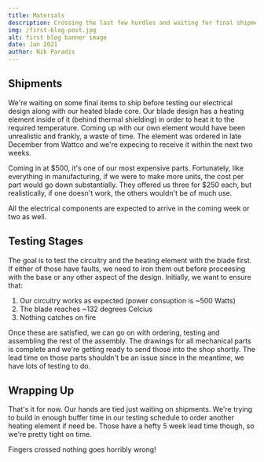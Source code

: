 ```yaml
---
title: Materials
description: Crossing the last few hurdles and waiting for final shipments before testing.
img: /first-blog-post.jpg
alt: first blog banner image
date: Jan 2021
author: Nik Paradis
---
```


## Shipments

We're waiting on some final items to ship before testing our electrical design along with our heated blade core. Our blade design has a heating element inside of it (behind thermal shielding) in order to heat it to the required temperature. Coming up with our own element would have been unrealistic and frankly, a waste of time. The element was ordered in late December from Wattco and we're expecing to receive it within the next two weeks. 

Coming in at $500, it's one of our most expensive parts. Fortunately, like everything in manufacturing, if we were to make more units, the cost per part would go down substantially. They offered us three for $250 each, but realistically, if one doesn't work, the others wouldn't be of much use.

All the electrical components are expected to arrive in the coming week or two as well.

## Testing Stages
The goal is to test the circuitry and the heating element with the blade first. If either of those have faults, we need to iron them out before proceesing with the base or any other aspect of the design. Initially, we want to ensure that:

1. Our circuitry works as expected (power consuption is ~500 Watts)
2. The blade reaches ~132 degrees Celcius
3. Nothing catches on fire

Once these are satisfied, we can go on with ordering, testing and assembling the rest of the assembly. The drawings for all mechanical parts is complete and we're getting ready to send those into the shop shortly. The lead time on those parts shouldn't be an issue since in the meantime, we have lots of testing to do.

## Wrapping Up
That's it for now. Our hands are tied just waiting on shipments. We're trying to build in enough buffer time in our testing schedule to order another heating element if need be. Those have a hefty 5 week lead time though, so we're pretty tight on time.

Fingers crossed nothing goes horribly wrong!



